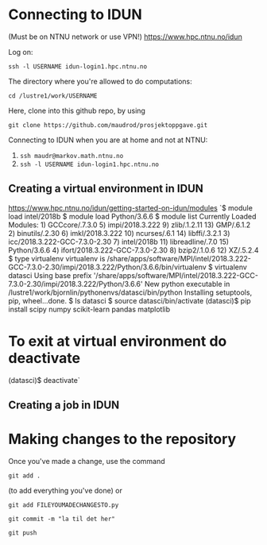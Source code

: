 # Connecting to IDUN
(Must be on NTNU network or use VPN!)
https://www.hpc.ntnu.no/idun

Log on:

`ssh -l USERNAME idun-login1.hpc.ntnu.no`

The directory where you're allowed to do computations:

`cd /lustre1/work/USERNAME`

Here, clone into this github repo, by using 

`git clone https://github.com/maudrod/prosjektoppgave.git`

Connecting to IDUN when you are at home and not at NTNU:

1) `ssh maudr@markov.math.ntnu.no`
2) `ssh -l USERNAME idun-login1.hpc.ntnu.no`


## Creating a virtual environment in IDUN
https://www.hpc.ntnu.no/idun/getting-started-on-idun/modules
`$ module load intel/2018b
  $ module load Python/3.6.6
  $ module list
  Currently Loaded Modules:
    1) GCCcore/.7.3.0                    5) impi/2018.3.222   9) zlib/.1.2.11      13) GMP/.6.1.2
    2) binutils/.2.30                    6) imkl/2018.3.222  10) ncurses/.6.1      14) libffi/.3.2.1
    3) icc/2018.3.222-GCC-7.3.0-2.30     7) intel/2018b      11) libreadline/.7.0  15) Python/3.6.6
    4) ifort/2018.3.222-GCC-7.3.0-2.30   8) bzip2/.1.0.6     12) XZ/.5.2.4
  $ type virtualenv
  virtualenv is /share/apps/software/MPI/intel/2018.3.222-GCC-7.3.0-2.30/impi/2018.3.222/Python/3.6.6/bin/virtualenv
  $ virtualenv datasci
  Using base prefix '/share/apps/software/MPI/intel/2018.3.222-GCC-7.3.0-2.30/impi/2018.3.222/Python/3.6.6'
  New python executable in /lustre1/work/bjornlin/pythonenvs/datasci/bin/python
  Installing setuptools, pip, wheel...done.
  $ ls
   datasci
  $ source datasci/bin/activate
  (datasci)$ pip install scipy numpy scikit-learn pandas matplotlib
 
# To exit at virtual environment do deactivate
 
(datasci)$ deactivate`


## Creating a job in IDUN



# Making changes to the repository

Once you've made a change, use the command

`git add .`

(to add everything you've done) or 

`git add FILEYOUMADECHANGESTO.py`

`git commit -m "la til det her"`

`git push`

